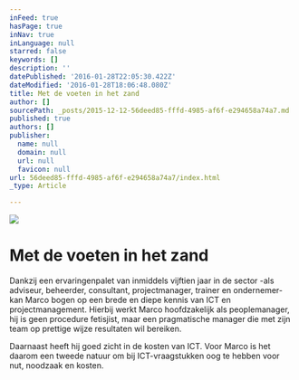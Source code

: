 ```yaml
---
inFeed: true
hasPage: true
inNav: true
inLanguage: null
starred: false
keywords: []
description: ''
datePublished: '2016-01-28T22:05:30.422Z'
dateModified: '2016-01-28T18:06:48.080Z'
title: Met de voeten in het zand
author: []
sourcePath: _posts/2015-12-12-56deed85-fffd-4985-af6f-e294658a74a7.md
published: true
authors: []
publisher:
  name: null
  domain: null
  url: null
  favicon: null
url: 56deed85-fffd-4985-af6f-e294658a74a7/index.html
_type: Article

---
```

![](https://the-grid-user-content.s3-us-west-2.amazonaws.com/8f9f9297-55ce-4ee3-8e63-6687e0d3b33a.jpg)

# Met de voeten in het zand

Dankzij een ervaringenpalet
van inmiddels vijftien jaar in de sector -als adviseur, beheerder, consultant,
projectmanager, trainer en ondernemer- kan Marco bogen op een brede en diepe
kennis van ICT en projectmanagement. Hierbij werkt Marco hoofdzakelijk als
peoplemanager, hij is geen procedure fetisjist, maar een pragmatische manager
die met zijn team op prettige wijze resultaten wil bereiken.

Daarnaast heeft hij goed zicht in de kosten
van ICT. Voor Marco is het daarom een tweede natuur om bij ICT-vraagstukken oog
te hebben voor nut, noodzaak en kosten.